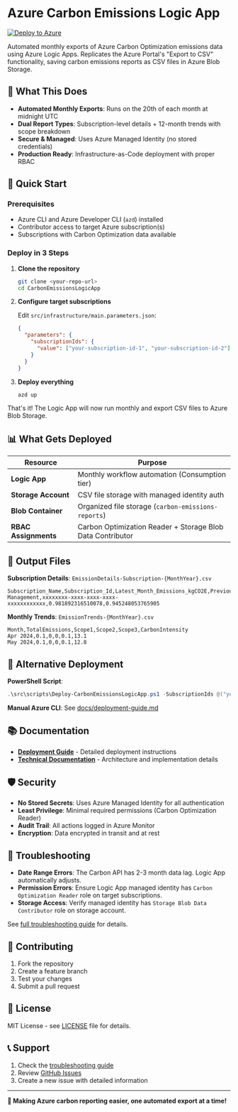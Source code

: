 # Azure Carbon Emissions Logic App

[![Deploy to Azure](https://aka.ms/deploytoazurebutton)](https://portal.azure.com/#create/Microsoft.Template)

Automated monthly exports of Azure Carbon Optimization emissions data using Azure Logic Apps. Replicates the Azure Portal's "Export to CSV" functionality, saving carbon emissions reports as CSV files in Azure Blob Storage.

## 🌱 What This Does

- **Automated Monthly Exports**: Runs on the 20th of each month at midnight UTC
- **Dual Report Types**: Subscription-level details + 12-month trends with scope breakdown
- **Secure & Managed**: Uses Azure Managed Identity (no stored credentials)
- **Production Ready**: Infrastructure-as-Code deployment with proper RBAC

## 🚀 Quick Start

### Prerequisites
- Azure CLI and Azure Developer CLI (`azd`) installed
- Contributor access to target Azure subscription(s)
- Subscriptions with Carbon Optimization data available

### Deploy in 3 Steps

1. **Clone the repository**
   ```bash
   git clone <your-repo-url>
   cd CarbonEmissionsLogicApp
   ```

2. **Configure target subscriptions**
   
   Edit `src/infrastructure/main.parameters.json`:
   ```json
   {
     "parameters": {
       "subscriptionIds": {
         "value": ["your-subscription-id-1", "your-subscription-id-2"]
       }
     }
   }
   ```

3. **Deploy everything**
   ```bash
   azd up
   ```

That's it! The Logic App will now run monthly and export CSV files to Azure Blob Storage.

## 📊 What Gets Deployed

| Resource | Purpose |
|----------|---------|
| **Logic App** | Monthly workflow automation (Consumption tier) |
| **Storage Account** | CSV file storage with managed identity auth |
| **Blob Container** | Organized file storage (`carbon-emissions-reports`) |
| **RBAC Assignments** | Carbon Optimization Reader + Storage Blob Data Contributor |

## 📁 Output Files

**Subscription Details**: `EmissionDetails-Subscription-{MonthYear}.csv`
```csv
Subscription_Name,Subscription_Id,Latest_Month_Emissions_kgCO2E,Previous_Month_Emissions_kgCO2E
Management,xxxxxxxx-xxxx-xxxx-xxxx-xxxxxxxxxxxx,0.981892316510078,0.945248053765905
```

**Monthly Trends**: `EmissionTrends-{MonthYear}.csv`
```csv
Month,TotalEmissions,Scope1,Scope2,Scope3,CarbonIntensity
Apr 2024,0.1,0,0,0.1,13.1
May 2024,0.1,0,0,0.1,12.8
```

## 🔧 Alternative Deployment

**PowerShell Script**:
```powershell
.\src\scripts\Deploy-CarbonEmissionsLogicApp.ps1 -SubscriptionIds @("your-subscription-id")
```

**Manual Azure CLI**: See [docs/deployment-guide.md](docs/deployment-guide.md)

## 📚 Documentation

- **[Deployment Guide](docs/deployment-guide.md)** - Detailed deployment instructions
- **[Technical Documentation](TECHNICAL_TRACKING.md)** - Architecture and implementation details

## 🛡️ Security

- **No Stored Secrets**: Uses Azure Managed Identity for all authentication
- **Least Privilege**: Minimal required permissions (Carbon Optimization Reader)
- **Audit Trail**: All actions logged in Azure Monitor
- **Encryption**: Data encrypted in transit and at rest

## 🚨 Troubleshooting

- **Date Range Errors**: The Carbon API has 2-3 month data lag. Logic App automatically adjusts.
- **Permission Errors**: Ensure Logic App managed identity has `Carbon Optimization Reader` role on target subscriptions.
- **Storage Access**: Verify managed identity has `Storage Blob Data Contributor` role on storage account.

See [full troubleshooting guide](docs/deployment-guide.md#troubleshooting) for details.

## 🤝 Contributing

1. Fork the repository
2. Create a feature branch  
3. Test your changes
4. Submit a pull request

## 📄 License

MIT License - see [LICENSE](LICENSE) file for details.

## 📞 Support

1. Check the [troubleshooting guide](docs/deployment-guide.md#troubleshooting)
2. Review [GitHub Issues](../../issues)
3. Create a new issue with detailed information

---

**🌱 Making Azure carbon reporting easier, one automated export at a time!**

